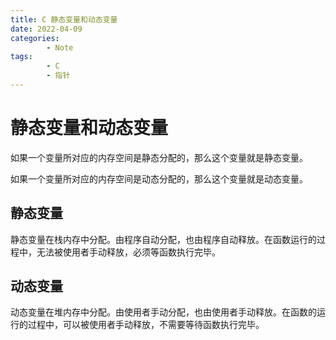 ```yaml
---
title: C 静态变量和动态变量
date: 2022-04-09
categories:
        - Note
tags:
        - C
        - 指针
---
```


# 静态变量和动态变量

如果一个变量所对应的内存空间是静态分配的，那么这个变量就是静态变量。

如果一个变量所对应的内存空间是动态分配的，那么这个变量就是动态变量。

## 静态变量

静态变量在栈内存中分配。由程序自动分配，也由程序自动释放。在函数运行的过程中，无法被使用者手动释放，必须等函数执行完毕。

## 动态变量

动态变量在堆内存中分配。由使用者手动分配，也由使用者手动释放。在函数的运行的过程中，可以被使用者手动释放，不需要等待函数执行完毕。
